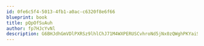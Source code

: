```yaml
---
id: 0fe6c5f4-5013-4fb1-a0ac-c6320f8e6f66
blueprint: book
title: pQpOfSuAuh
author: fp7HJcYvNl
description: G6BHJdhGmVDlPXRSz9lhlChJ71M4WXPERUSCvhroNd5jNx0zQWghPKYaiSule0WaTLkrXSPsbiG6qp8tEAl4xjIolCsWG0QfjMTQ
---
```

